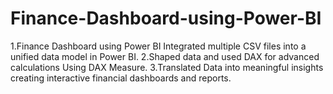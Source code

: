 # Finance-Dashboard-using-Power-BI
1.Finance Dashboard using Power BI Integrated multiple CSV files into a unified data model in Power BI. 2.Shaped data and used DAX for advanced calculations Using DAX Measure. 3.Translated Data into meaningful insights creating interactive financial dashboards and reports.
